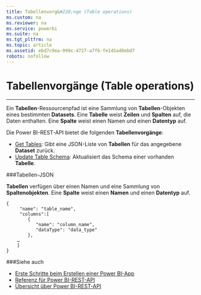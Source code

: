 ```yaml
---
title: Tabellenvorg&#228;nge (Table operations)
ms.custom: na
ms.reviewer: na
ms.service: powerbi
ms.suite: na
ms.tgt_pltfrm: na
ms.topic: article
ms.assetid: ebd7c9ea-999c-4727-a7f6-fe145ad0ebd7
robots: nofollow
---
```

# Tabellenvorg&#228;nge (Table operations)
---

Ein **Tabellen**-Ressourcenpfad ist eine Sammlung von **Tabellen**-Objekten eines bestimmten **Datasets**.
Eine **Tabelle** weist **Zeilen** und **Spalten** auf, die Daten enthalten.
Eine **Spalte** weist einen Namen und einen **Datentyp** auf.

Die Power BI-REST-API bietet die folgenden **Tabellenvorgänge**:

- [Get Tables](Get-Tables.md): Gibt eine JSON-Liste von **Tabellen** für das angegebene **Dataset** zurück.
- [Update Table Schema](Update-Table-Schema.md): Aktualisiert das Schema einer vorhanden **Tabelle**.

###Tabellen-JSON

**Tabellen** verfügen über einen Namen und eine Sammlung von **Spaltenobjekten**.
Eine **Spalte** weist einen **Namen** und einen **Datentyp** auf.

    {
         "name": "table_name",
         "columns":[
            {
               "name": "column_name",
               "dataType": "data_type"
            },
        …
        ]
    }

###Siehe auch

- [Erste Schritte beim Erstellen einer Power BI-App](Get-started-creating-a-Power-BI-app.md)
- [Referenz für Power BI-REST-API](Power-BI-REST-API-reference.md)
- [Übersicht über Power BI-REST-API](Overview-of-Power-BI-REST-API.md)



